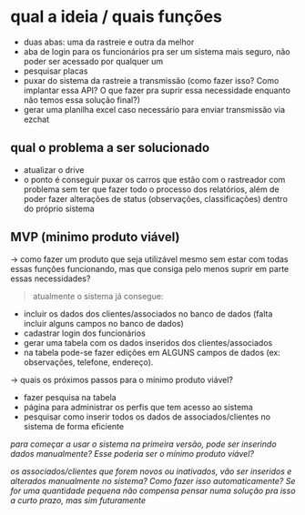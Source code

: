 # qual a ideia / quais funções
- duas abas: uma da rastreie e outra da melhor
- aba de login para os funcionários pra ser um sistema mais seguro, não poder ser acessado por qualquer um
- pesquisar placas
- puxar do sistema da rastreie a transmissão (como fazer isso? Como implantar essa API? O que fazer pra suprir essa necessidade enquanto não temos essa solução final?)
- gerar uma planilha excel caso necessário para enviar transmissão via ezchat

## qual o problema a ser solucionado
- atualizar o drive
- o ponto é conseguir puxar os carros que estão com o rastreador com problema sem ter que fazer todo o processo dos relatórios, além de poder fazer alterações de status (observações, classificações) dentro do próprio sistema

## MVP (minimo produto viável)
-> como fazer um produto que seja utilizável mesmo sem estar com todas essas funções funcionando, mas que consiga pelo menos suprir em parte essas necessidades?
> atualmente o sistema já consegue:
- incluir os dados dos clientes/associados no banco de dados (falta incluir alguns campos no banco de dados)
- cadastrar login dos funcionários
- gerar uma tabela com os dados inseridos dos clientes/associados
- na tabela pode-se fazer edições em ALGUNS campos de dados (ex: observações, telefone, endereço).

-> quais os próximos passos para o mínimo produto viável?
- fazer pesquisa na tabela 
- página para administrar os perfis que tem acesso ao sistema
- pesquisar como inserir todos os dados de associados/clientes no sistema de forma eficiente

*para começar a usar o sistema na primeira versão, pode ser inserindo dados manualmente? Esse poderia ser o mínimo produto viável?*

*os associados/clientes que forem novos ou inativados, vão ser inseridos e alterados manualmente no sistema? Como fazer isso automaticamente? Se for uma quantidade pequena não compensa pensar numa solução pra isso a curto prazo, mas sim futuramente*

